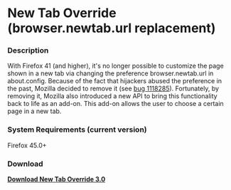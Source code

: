 # New Tab Override (browser.newtab.url replacement)

### Description
With Firefox 41 (and higher), it's no longer possible to customize the page shown in a new tab via changing the
preference browser.newtab.url in about.config. Because of the fact that hijackers abused the preference in the past,
Mozilla decided to remove it (see [bug 1118285](https://bugzilla.mozilla.org/show_bug.cgi?id=1118285)). Fortunately,
by removing it, Mozilla also introduced a new API to bring this functionality back to life as an add-on. This add-on
allows the user to choose a certain page in a new tab.
### System Requirements (current version)
Firefox 45.0+
### Download
**[Download New Tab Override 3.0](https://addons.mozilla.org/en-US/firefox/addon/new-tab-override/)**
